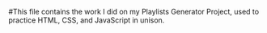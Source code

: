 #This file contains the work I did on my Playlists Generator Project, used to practice HTML, CSS, and JavaScript in unison.

